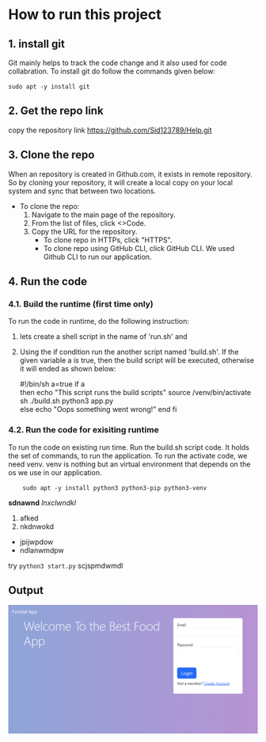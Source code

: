 # How to run this project

## 1. install git
 Git mainly helps to track the code change and it also used for code collabration.
 To install git do follow the commands given below:

```
sudo apt -y install git
```

## 2. Get the repo link
copy the repository link https://github.com/Sid123789/Help.git

## 3. Clone the repo 
When an repository is created in Github.com, it exists in remote repository. So by cloning your repository, it will create a local copy on your local system and sync that between two locations.
* To clone the repo:
    1. Navigate to the main page of the repository.
    2. From the list of files, click <>Code.
    3. Copy the URL for the repository.
        * To clone repo in HTTPs, click "HTTPS".
        * To clone repo using GitHub CLI, click GitHub CLI.
We used Github CLI to run our application.  

## 4. Run the code
### 4.1. Build the runtime (first time only)
To run the code in runtime, do the following instruction:
  1. lets create a shell script in the name of 'run.sh' and 
  2. Using the if condition run the another script named 'build.sh'. If the given variable a is true, then the build script will be executed, otherwise it will ended as shown below: 
        
        #!/bin/sh
            a=true
            if a  
            then
                echo "This script runs the build scripts"
                    source /venv/bin/activate
                    sh ./build.sh
                    python3 app.py   
            else
                echo "Oops something went wrong!"
            end
            fi

### 4.2. Run the code for exisiting runtime 
To run the code on existing run time. Run the build.sh script code. It holds the set of commands, to run the application. 
To run the activate code, we need venv. venv is nothing but an virtual environment that depends on the os we use in our application.

```
    sudo apt -y install python3 python3-pip python3-venv
```

__sdnawnd__ _lnxclwndkl_ 
1. afked
1. nkdnwokd

* jpijwpdow
* ndlanwmdpw
 
try `python3 start.py` scjspmdwmdl 
## Output 
![](figs/fornt_page.png)
